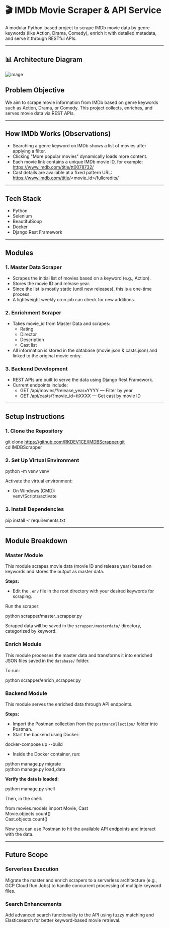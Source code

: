 # 🎬 IMDb Movie Scraper & API Service

A modular Python-based project to scrape IMDb movie data by genre keywords (like Action, Drama, Comedy), enrich it with detailed metadata, and serve it through RESTful APIs.

---

## 📊 Architecture Diagram
![image](https://github.com/user-attachments/assets/38087e50-5480-4387-b056-5120ae1ebdd8)

## Problem Objective

We aim to scrape movie information from IMDb based on genre keywords such as Action, Drama, or Comedy. This project collects, enriches, and serves movie data via REST APIs.

---

## How IMDb Works (Observations)

- Searching a genre keyword on IMDb shows a list of movies after applying a filter.
- Clicking "More popular movies" dynamically loads more content.
- Each movie link contains a unique IMDb movie ID, for example:  
  https://www.imdb.com/title/tt0078732/
- Cast details are available at a fixed pattern URL:  
  https://www.imdb.com/title/<movie_id>/fullcredits/

---

## Tech Stack

- Python  
- Selenium  
- BeautifulSoup  
- Docker  
- Django Rest Framework

---

## Modules

### 1. Master Data Scraper

- Scrapes the initial list of movies based on a keyword (e.g., Action).
- Stores the movie ID and release year.
- Since the list is mostly static (until new releases), this is a one-time process.
- A lightweight weekly cron job can check for new additions.

### 2. Enrichment Scraper

- Takes movie_id from Master Data and scrapes:
  - Rating
  - Director
  - Description
  - Cast list
- All information is stored in the database (movie.json & casts.json) and linked to the original movie entry.

### 3. Backend Development

- REST APIs are built to serve the data using Django Rest Framework.
- Current endpoints include:
  - GET /api/movies/?release_year=YYYY — Filter by year
  - GET /api/casts/?movie_id=ttXXXX — Get cast by movie ID

---

## Setup Instructions

### 1. Clone the Repository

git clone https://github.com/RKDEV1CE/IMDBScrapper.git  
cd IMDBScrapper

### 2. Set Up Virtual Environment

python -m venv venv

Activate the virtual environment:

- On Windows (CMD):  
  venv\Scripts\activate

### 3. Install Dependencies

pip install -r requirements.txt

---

## Module Breakdown

### Master Module

This module scrapes movie data (movie ID and release year) based on keywords and stores the output as master data.

**Steps:**

- Edit the `.env` file in the root directory with your desired keywords for scraping.

Run the scraper:

python scrapper/master_scrapper.py

Scraped data will be saved in the `scrapper/masterdata/` directory, categorized by keyword.

### Enrich Module

This module processes the master data and transforms it into enriched JSON files saved in the `database/` folder.

To run:

python scrapper/enrich_scrapper.py

### Backend Module

This module serves the enriched data through API endpoints.

**Steps:**

- Import the Postman collection from the `postmancollection/` folder into Postman.
- Start the backend using Docker:

docker-compose up --build

- Inside the Docker container, run:

python manage.py migrate  
python manage.py load_data

**Verify the data is loaded:**

python manage.py shell

Then, in the shell:

from movies.models import Movie, Cast  
Movie.objects.count()  
Cast.objects.count()

Now you can use Postman to hit the available API endpoints and interact with the data.

---

## Future Scope

### Serverless Execution
Migrate the master and enrich scrapers to a serverless architecture (e.g., GCP Cloud Run Jobs) to handle concurrent processing of multiple keyword files.
### Search Enhancements
Add advanced search functionality to the API using fuzzy matching and Elasticsearch for better keyword-based movie retrieval.